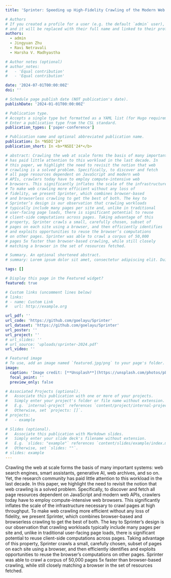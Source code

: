 ```yaml
---
title: 'Sprinter: Speeding up High-Fidelity Crawling of the Modern Web'

# Authors
# If you created a profile for a user (e.g. the default `admin` user), write the username (folder name) here
# and it will be replaced with their full name and linked to their profile.
authors:
  - admin
  - Jingyuan Zhu
  - Ravi Netravali
  - Harsha V. Madhyastha

# Author notes (optional)
# author_notes:
#   - 'Equal contribution'
#   - 'Equal contribution'

date: '2024-07-01T00:00:00Z'
doi: ''

# Schedule page publish date (NOT publication's date).
publishDate: '2024-01-01T00:00:00Z'

# Publication type.
# Accepts a single type but formatted as a YAML list (for Hugo requirements).
# Enter a publication type from the CSL standard.
publication_types: ['paper-conference']

# Publication name and optional abbreviated publication name.
publication: In *NSDI'24*
publication_short: In <b>*NSDI'24*</b>

# abstract: Crawling the web at scale forms the basis of many important systems web search engines, smart assistants, generative AI, web archives, and so on. Yet, the research community
# has paid little attention to this workload in the last decade. In
# this paper, we highlight the need to revisit the notion that web
# crawling is a solved problem. Specifically, to discover and fetch
# all page resources dependent on JavaScript and modern web
# APIs, crawlers today have to employ compute-intensive web
# browsers. This significantly inflates the scale of the infrastructure necessary to crawl pages at high throughput.
# To make web crawling more efficient without any loss of
# fidelity, we present Sprinter, which combines browser-based
# and browserless crawling to get the best of both. The key to
# Sprinter’s design is our observation that crawling workloads
# typically include many pages per site and, unlike in traditional
# user-facing page loads, there is significant potential to reuse
# client-side computations across pages. Taking advantage of this
# property, Sprinter crawls a small, carefully chosen, subset of
# pages on each site using a browser, and then efficiently identifies
# and exploits opportunities to reuse the browser’s computations
# on other pages. Sprinter was able to crawl a corpus of 50,000
# pages 5x faster than browser-based crawling, while still closely
# matching a browser in the set of resources fetched.

# Summary. An optional shortened abstract.
# summary: Lorem ipsum dolor sit amet, consectetur adipiscing elit. Duis posuere tellus ac convallis placerat. Proin tincidunt magna sed ex sollicitudin condimentum.

tags: []

# Display this page in the Featured widget?
featured: true

# Custom links (uncomment lines below)
# links:
# - name: Custom Link
#   url: http://example.org

url_pdf: ''
url_code: 'https://github.com/goelayu/Sprinter'
url_dataset: 'https://github.com/goelayu/Sprinter'
url_poster: ''
url_project: ''
# url_slides: ''
# url_source: 'uploads/sprinter-2024.pdf'
url_video: ''

# Featured image
# To use, add an image named `featured.jpg/png` to your page's folder.
image:
  caption: 'Image credit: [**Unsplash**](https://unsplash.com/photos/pLCdAaMFLTE)'
  focal_point: ''
  preview_only: false

# Associated Projects (optional).
#   Associate this publication with one or more of your projects.
#   Simply enter your project's folder or file name without extension.
#   E.g. `internal-project` references `content/project/internal-project/index.md`.
#   Otherwise, set `projects: []`.
# projects:
#   - example

# Slides (optional).
#   Associate this publication with Markdown slides.
#   Simply enter your slide deck's filename without extension.
#   E.g. `slides: "example"` references `content/slides/example/index.md`.
#   Otherwise, set `slides: ""`.
# slides: example
---
```


<!-- {{% callout note %}}
Click the _Cite_ button above to demo the feature to enable visitors to import publication metadata into their reference management software.
{{% /callout %}} -->

<!-- {{% callout note %}}
Create your slides in Markdown - click the _Slides_ button to check out the example.
{{% /callout %}} -->

Crawling the web at scale forms the basis of many
important systems: web search engines, smart assistants, generative AI, web archives, and so on. Yet, the research community
has paid little attention to this workload in the last decade. In
this paper, we highlight the need to revisit the notion that web
crawling is a solved problem. Specifically, to discover and fetch
all page resources dependent on JavaScript and modern web
APIs, crawlers today have to employ compute-intensive web
browsers. This significantly inflates the scale of the infrastructure necessary to crawl pages at high throughput.
To make web crawling more efficient without any loss of
fidelity, we present Sprinter, which combines browser-based
and browserless crawling to get the best of both. The key to
Sprinter’s design is our observation that crawling workloads
typically include many pages per site and, unlike in traditional
user-facing page loads, there is significant potential to reuse
client-side computations across pages. Taking advantage of this
property, Sprinter crawls a small, carefully chosen, subset of
pages on each site using a browser, and then efficiently identifies
and exploits opportunities to reuse the browser’s computations
on other pages. Sprinter was able to crawl a corpus of 50,000
pages 5x faster than browser-based crawling, while still closely
matching a browser in the set of resources fetched.